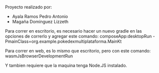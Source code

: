 Proyecto realizado por:

- Ayala Ramos Pedro Antonio
- Magaña Domínguez Lizzeth


Para correr en escritorio, es necesario hacer un nuevo gradle en las opciones de correrlo y agregar este comando:
composeApp:desktopRun -PmainClass=org.example.pokedexmultiplataforma.MainKt

Para correr en web, es lo mismo que escritorio, pero con este comando:
wasmJsBrowserDevelopmentRun

Y tambien requiere que la maquina tenga Node.JS instalado.